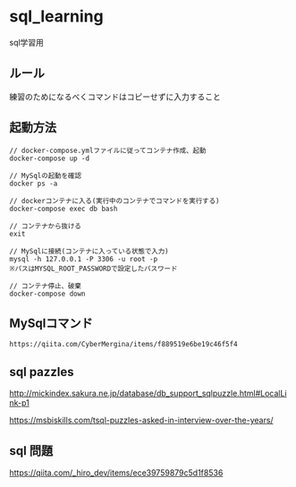 # sql_learning

sql学習用

## ルール

練習のためになるべくコマンドはコピーせずに入力すること

## 起動方法

```
// docker-compose.ymlファイルに従ってコンテナ作成、起動
docker-compose up -d

// MySqlの起動を確認
docker ps -a

// dockerコンテナに入る(実行中のコンテナでコマンドを実行する)
docker-compose exec db bash

// コンテナから抜ける
exit

// MySqlに接続(コンテナに入っている状態で入力)
mysql -h 127.0.0.1 -P 3306 -u root -p
※パスはMYSQL_ROOT_PASSWORDで設定したパスワード

// コンテナ停止、破棄
docker-compose down
```

## MySqlコマンド

```
https://qiita.com/CyberMergina/items/f889519e6be19c46f5f4
```

## sql pazzles

http://mickindex.sakura.ne.jp/database/db_support_sqlpuzzle.html#LocalLink-p1

https://msbiskills.com/tsql-puzzles-asked-in-interview-over-the-years/


## sql 問題

https://qiita.com/_hiro_dev/items/ece39759879c5d1f8536